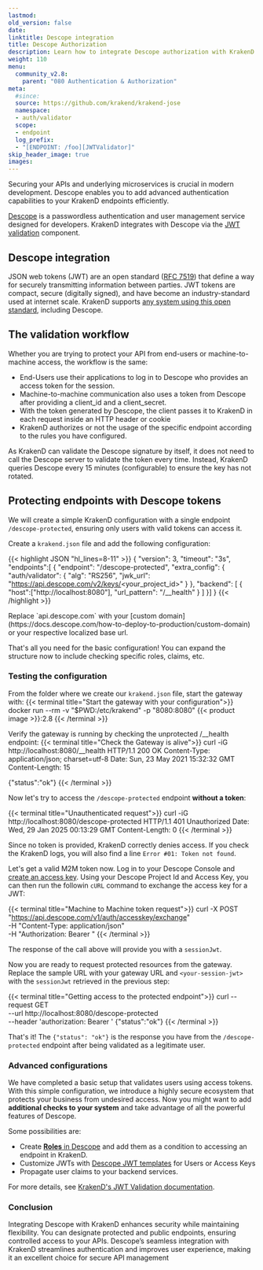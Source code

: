 ```yaml
---
lastmod: 
old_version: false
date: 
linktitle: Descope integration
title: Descope Authorization
description: Learn how to integrate Descope authorization with KrakenD API Gateway for secure and controlled access to your APIs.
weight: 110
menu:
  community_v2.8:
    parent: "080 Authentication & Authorization"
meta:
  #since:
  source: https://github.com/krakend/krakend-jose
  namespace:
  - auth/validator
  scope:
  - endpoint
  log_prefix:
  - "[ENDPOINT: /foo][JWTValidator]"
skip_header_image: true
images:
---
```


Securing your APIs and underlying microservices is crucial in modern development. Descope enables you to add advanced authentication capabilities to your KrakenD endpoints efficiently.

[Descope](https://www.descope.com/) is a passwordless authentication and user management service designed for developers. KrakenD integrates with Descope via the [JWT validation](/docs/v2.8/authorization/jwt-validation/) component.

## Descope integration
JSON web tokens (JWT) are an open standard ([RFC 7519](https://datatracker.ietf.org/doc/html/rfc7519)) that define a way for securely transmitting information between parties. JWT tokens are compact, secure (digitally signed), and have become an industry-standard used at internet scale. KrakenD supports [any system using this open standard](https://www.krakend.io/docs/authorization/jwt-validation/), including Descope.

## The validation workflow

Whether you are trying to protect your API from end-users or machine-to-machine access, the workflow is the same:

- End-Users use their applications to log in to Descope who provides an access token for the session.
- Machine-to-machine communication also uses a token from Descope after providing a client_id and a client_secret.
- With the token generated by Descope, the client passes it to KrakenD in each request inside an HTTP header or cookie
- KrakenD authorizes or not the usage of the specific endpoint according to the rules you have configured.

As KrakenD can validate the Descope signature by itself, it does not need to call the Descope server to validate the token every time. Instead, KrakenD queries Descope every 15 minutes (configurable) to ensure the key has not rotated.

## Protecting endpoints with Descope tokens

We will create a simple KrakenD configuration with a single endpoint `/descope-protected`, ensuring only users with valid tokens can access it.

Create a `krakend.json` file and add the following configuration:

{{< highlight JSON "hl_lines=8-11" >}}
{
  "version": 3,
  "timeout": "3s",
  "endpoints":[
  {
    "endpoint": "/descope-protected",
    "extra_config": {
        "auth/validator": {
            "alg": "RS256",
            "jwk_url": "https://api.descope.com/v2/keys/<your_project_id>"
        }
    },
    "backend": [
        {
          "host":["http://localhost:8080"],
          "url_pattern": "/__health"
        }
    ]
  }]
}
{{< /highlight >}}

<Callout>
Replace `api.descope.com` with your [custom domain](https://docs.descope.com/how-to-deploy-to-production/custom-domain) or your respective localized base url.
</Callout>

That's all you need for the basic configuration! You can expand the structure now to include checking specific roles, claims, etc.

### Testing the configuration

From the folder where we create our `krakend.json` file, start the gateway with:
{{< terminal title="Start the gateway with your configuration">}}
docker run --rm -v "$PWD:/etc/krakend" -p "8080:8080" {{< product image >}}:2.8
{{< /terminal >}}

Verify the gateway is running by checking the unprotected /__health endpoint:
{{< terminal title="Check the Gateway is alive">}}
curl -iG http://localhost:8080/__health
HTTP/1.1 200 OK
Content-Type: application/json; charset=utf-8
Date: Sun, 23 May 2021 15:32:32 GMT
Content-Length: 15

{"status":"ok"}
{{< /terminal >}}

Now let's try to access the `/descope-protected` endpoint **without a token**:

{{< terminal title="Unauthenticated request">}}
curl -iG http://localhost:8080/descope-protected
HTTP/1.1 401 Unauthorized
Date: Wed, 29 Jan 2025 00:13:29 GMT
Content-Length: 0
{{< /terminal >}}

Since no token is provided, KrakenD correctly denies access. If you check the KrakenD logs, you will also find a line `Error #01: Token not found`.

Let's get a valid M2M token now. Log in to your Descope Console and [create an access key](https://docs.descope.com/m2m-access-keys/m2mauth#setting-up-access-keys). Using your Descope Project Id and Access Key, you can then run the followin `cURL` command to exchange the access key for a JWT:

{{< terminal title="Machine to Machine token request">}}
curl -X POST "https://api.descope.com/v1/auth/accesskey/exchange" \
  -H "Content-Type: application/json" \
  -H "Authorization: Bearer <Project ID:Access Key>"
{{< /terminal >}}

The response of the call above will provide you with a `sessionJwt`.

Now you are ready to request protected resources from the gateway. Replace the sample URL with your gateway URL and `<your-session-jwt>` with the `sessionJwt` retrieved in the previous step:

{{< terminal title="Getting access to the protected endpoint">}}
curl --request GET \
  --url http://localhost:8080/descope-protected \
  --header 'authorization: Bearer <your-session-jwt>'
{"status":"ok"}
{{< /terminal >}}

That's it! The `{"status": "ok"}` is the response you have from the `/descope-protected` endpoint after being validated as a legitimate user.

### Advanced configurations
We have completed a basic setup that validates users using access tokens. With this simple configuration, we introduce a highly secure ecosystem that protects your business from undesired access. Now you might want to add **additional checks to your system** and take advantage of all the powerful features of Descope.

Some possibilities are:
- Create [**Roles** in Descope](https://docs.descope.com/authorization) and add them as a condition to accessing an endpoint in KrakenD.
- Customize JWTs with [Descope JWT templates](https://docs.descope.com/project-settings/jwt-templates) for Users or Access Keys
- Propagate user claims to your backend services.

For more details, see [KrakenD's JWT Validation documentation](/authorization/jwt-validation/).

### Conclusion
Integrating Descope with KrakenD enhances security while maintaining flexibility. You can designate protected and public endpoints, ensuring controlled access to your APIs. Descope’s seamless integration with KrakenD streamlines authentication and improves user experience, making it an excellent choice for secure API management